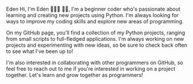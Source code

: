 Eden
Hi, I'm Eden 🙋🏾‍♀️ 🖐🏾, I'm a beginner coder who's passionate about learning and creating new projects using Python. I'm always looking for ways to improve my coding skills and explore new areas of programming.

On my GitHub page, you'll find a collection of my Python projects, ranging from small scripts to full-fledged applications. I'm always working on new projects and experimenting with new ideas, so be sure to check back often to see what I've been up to!

I'm also interested in collaborating with other programmers on GitHub, so feel free to reach out to me if you're interested in working on a project together. Let's learn and grow together as programmers!
